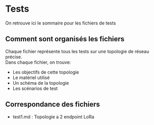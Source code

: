 # Tests
On retrouve ici le sommaire pour les fichiers de tests

## Comment sont organisés les fichiers
Chaque fichier représente tous les tests sur une topologie de réseau précise. \
Dans chaque fichier, on trouve:
- Les objectifs de cette topologie
- Le matériel utilisé
- Un schéma de la topologie
- Les scénarios de test

## Correspondance des fichiers
- test1.md : Topologie a 2 endpoint LoRa
